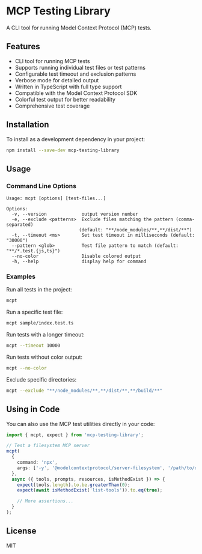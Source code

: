 # MCP Testing Library

A CLI tool for running Model Context Protocol (MCP) tests.

## Features

- CLI tool for running MCP tests
- Supports running individual test files or test patterns
- Configurable test timeout and exclusion patterns
- Verbose mode for detailed output
- Written in TypeScript with full type support
- Compatible with the Model Context Protocol SDK
- Colorful test output for better readability
- Comprehensive test coverage

## Installation

To install as a development dependency in your project:

```bash
npm install --save-dev mcp-testing-library
```

## Usage

### Command Line Options

```
Usage: mcpt [options] [test-files...]

Options:
  -v, --version             output version number
  -e, --exclude <patterns>  Exclude files matching the pattern (comma-separated)
                           (default: "**/node_modules/**,**/dist/**")
  -t, --timeout <ms>        Set test timeout in milliseconds (default: "30000")
  --pattern <glob>          Test file pattern to match (default: "**/*.test.{js,ts}")
  --no-color                Disable colored output
  -h, --help                display help for command
```

### Examples

Run all tests in the project:

```bash
mcpt
```

Run a specific test file:

```bash
mcpt sample/index.test.ts
```

Run tests with a longer timeout:

```bash
mcpt --timeout 10000
```

Run tests without color output:

```bash
mcpt --no-color
```

Exclude specific directories:

```bash
mcpt --exclude "**/node_modules/**,**/dist/**,**/build/**"
```

## Using in Code

You can also use the MCP test utilities directly in your code:

```typescript
import { mcpt, expect } from 'mcp-testing-library';

// Test a filesystem MCP server
mcpt(
  {
    command: 'npx',
    args: ['-y', '@modelcontextprotocol/server-filesystem', '/path/to/directory'],
  },
  async ({ tools, prompts, resources, isMethodExist }) => {
    expect(tools.length).to.be.greaterThan(0);
    expect(await isMethodExist('list-tools')).to.eq(true);

    // More assertions...
  }
);
```

## License

MIT
